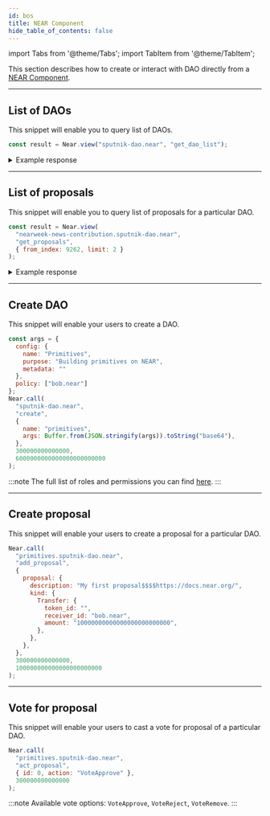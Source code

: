 ```yaml
---
id: bos
title: NEAR Component
hide_table_of_contents: false
---
```


import Tabs from '@theme/Tabs';
import TabItem from '@theme/TabItem';

This section describes how to create or interact with DAO directly from a [NEAR Component](../../../bos/components.md).

---

## List of DAOs

This snippet will enable you to query list of DAOs.

```js
const result = Near.view("sputnik-dao.near", "get_dao_list");
```

<details>
<summary>Example response</summary>
<p>

```js
[
  'ref-finance.sputnik-dao.near'
  'gaming-dao.sputnik-dao.near',
  ...
]
```

</p>
</details>

---

## List of proposals

This snippet will enable you to query list of proposals for a particular DAO.

```js
const result = Near.view(
  "nearweek-news-contribution.sputnik-dao.near",
  "get_proposals",
  { from_index: 9262, limit: 2 }
);
```

<details>
<summary>Example response</summary>
<p>

```js
[
  {
    id: 9262,
    proposer: 'pasternag.near',
    description: 'NEAR, a top non-EVM blockchain, has gone live on Router’s Testnet Mandara. With Router Nitro, our flagship dApp, users in the NEAR ecosystem can now transfer test tokens to and from NEAR onto other supported chains. $$$$https://twitter.com/routerprotocol/status/1727732303491961232',
    kind: {
      Transfer: {
        token_id: '',
        receiver_id: 'pasternag.near',
        amount: '500000000000000000000000',
        msg: null
      }
    },
    status: 'Approved',
    vote_counts: { council: [ 1, 0, 0 ] },
    votes: { 'brzk-93444.near': 'Approve' },
    submission_time: '1700828277659425683'
  },
  {
    id: 9263,
    proposer: 'fittedn.near',
    description: 'How to deploy BOS component$$$$https://twitter.com/BitkubAcademy/status/1728003163318563025?t=PiN6pwS380T1N4JuQXSONA&s=19',
    kind: {
      Transfer: {
        token_id: '',
        receiver_id: 'fittedn.near',
        amount: '500000000000000000000000',
        msg: null
      }
    },
    status: 'InProgress',
    vote_counts: { 'Whitelisted Members': [ 1, 0, 0 ] },
    votes: { 'trendheo.near': 'Approve' },
    submission_time: '1700832601849419123'
  }
]
```

</p>
</details>

---

## Create DAO

This snippet will enable your users to create a DAO.

```js
const args = {
  config: {
    name: "Primitives",
    purpose: "Building primitives on NEAR",
    metadata: ""
  },
  policy: ["bob.near"]
};
Near.call(
  "sputnik-dao.near",
  "create",
  {
    name: "primitives",
    args: Buffer.from(JSON.stringify(args)).toString("base64"),
  },
  300000000000000,
  6000000000000000000000000
);
```

:::note
The full list of roles and permissions you can find [here](https://github.com/near-daos/sputnik-dao-contract#roles-and-permissions).
:::

---

## Create proposal

This snippet will enable your users to create a proposal for a particular DAO.

```js
Near.call(
  "primitives.sputnik-dao.near",
  "add_proposal",
  {
    proposal: {
      description: "My first proposal$$$$https://docs.near.org/",
      kind: {
        Transfer: {
          token_id: "",
          receiver_id: "bob.near",
          amount: "10000000000000000000000000",
        },
      },
    },
  },
  300000000000000,
  100000000000000000000000
);
```

---

## Vote for proposal

This snippet will enable your users to cast a vote for proposal of a particular DAO.

```js
Near.call(
  "primitives.sputnik-dao.near",
  "act_proposal",
  { id: 0, action: "VoteApprove" },
  300000000000000
);
```

:::note
Available vote options: `VoteApprove`, `VoteReject`, `VoteRemove`.
:::